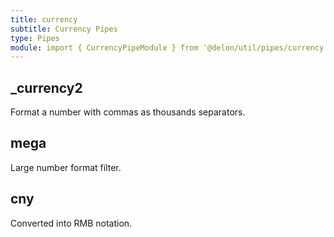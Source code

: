 ```yaml
---
title: currency
subtitle: Currency Pipes
type: Pipes
module: import { CurrencyPipeModule } from '@delon/util/pipes/currency';
---
```


## _currency2

Format a number with commas as thousands separators.

[comment]: <demo(currency-format)>

## mega

Large number format filter.

[comment]: <demo(currency-mega)>

## cny

Converted into RMB notation.

[comment]: <demo(currency-cny)>
